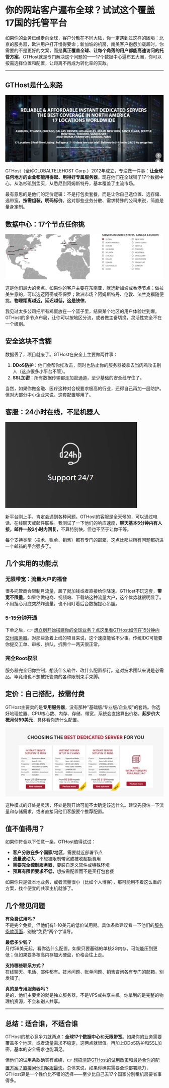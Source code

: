# 你的网站客户遍布全球？试试这个覆盖17国的托管平台

如果你的业务已经走向全球，客户分散在不同大陆，你一定遇到过这样的困境：北京的服务器，欧洲用户打开慢得要命；新加坡的机房，南美客户抱怨加载超时。你需要的不是更好的文案，而是**真正覆盖全球、让每个角落的用户都能高速访问的托管方案**。GTHost就是专门解决这个问题的——17个数据中心遍布五大洲，你可以按需选择位置和配置，让距离不再成为转化率的天敌。

---

## GTHost是什么来路

![GTHost全球数据中心分布图](image/656514935151960.webp)

GTHost（全称GLOBALTELEHOST Corp.）2012年成立，专注做一件事：**让全球任何地方的企业都能用得起、用得好专属服务器**。现在他们在全球铺了17个数据中心，从洛杉矶到孟买，从悉尼到阿姆斯特丹，基本覆盖了主流市场。

最有意思的是他们的定价逻辑：不是打包卖套餐，而是让你自己选位置、选存储、选带宽，**按需组装，明码标价**。这对那些业务分散、需求特殊的公司来说，简直是量身定制。

## 数据中心：17个节点任你挑

![GTHost数据中心位置分布](image/78574579033411.webp)

这是他们最大的卖点。如果你的客户主要在东南亚，就选新加坡或香港节点；做拉美生意的，可以选迈阿密或圣保罗；欧洲市场？阿姆斯特丹、伦敦、法兰克福随便挑。**物理距离越近，延迟越低，这是铁律**。

我见过太多公司把所有鸡蛋放在一个篮子里，结果某个地区的用户体验烂到爆。GTHost的多节点布局，让你可以按地区分流，或者做主备切换，灵活性完全不在一个级别。

## 安全这块不含糊

数据丢了，项目就废了。GTHost在安全上主要做两件事：

1. **DDoS防护**：他们会帮你扛攻击，同时也防止你的服务器被拿去当肉鸡攻击别人（这点很多小平台不管）。
2. **SSL加密**：所有数据传输都走加密通道，至少基础的安全线守住了。

当然，如果你做金融、医疗这种对合规要求极高的行业，还得自己再加一层防护。但对大部分中小企业来说，这套配置够用了。

## 客服：24小时在线，不是机器人

![GTHost客服支持界面](image/671609568924238.webp)

新平台刚上手，肯定会遇到各种问题。GTHost的客服是全天候的，可以通过电话、在线聊天或邮件联系。我测试了一下他们的响应速度，**聊天基本5分钟内有人接，邮件一般2小时内回复**，不算特别快，但也不至于让你干等。

每个支持类型（技术、账单、销售）都有专门的邮箱，这点比那些所有问题都扔进一个邮箱的平台强多了。

## 几个实用的功能点

### 无限带宽：流量大户的福音

很多托管商会限制月流量，超了就加钱或者直接给你降速。GTHost不玩这套，**带宽不限量**。如果你做电商、视频站、下载站这种流量大户，这个优势就很明显了。不用担心月底突然炸流量，也不用盯着后台数据提心吊胆。

### 5-15分钟开通

下单之后，👉 [想立刻开始搭建你的全球业务？点这里看GTHost如何在15分钟内交付服务器](https://cp.gthost.com/en/join/72c7e6b2fc118929f9ede2978f008806)。对那些急着上线的项目来说，这个速度能省不少事。传统IDC可能要你提交工单、审核、排队，折腾个一两天很正常。

### 完全Root权限

服务器完全归你控制，想装什么软件、改什么配置都行。这对技术团队来说是必需品，毕竟谁也不想被托管商的各种限制束手束脚。

## 定价：自己搭配，按需付费

GTHost主要卖的是**专用服务器**，没有那种"基础版/专业版/企业版"的套路。你选好地理位置、CPU核心数、内存、存储、带宽，系统会直接算出价格。**起步价大概月付59美元**，具体看你选什么配置。

![GTHost定价配置界面](image/728550932235.webp)

这种模式的好处是灵活，坏处是刚开始可能不太确定该选什么。建议先预估一下流量和存储需求，或者直接问他们客服要个推荐配置。

## 值不值得用？

如果你符合以下任意一条，GTHost值得试试：

- **客户分散在多个国家/地区**，需要就近部署节点
- **流量波动大**，不想被限制带宽或被收超额费用
- **需要完全控制服务器**，要装自定义软件或特殊环境
- **预算有限但要求不低**，想按需配置而不是买打包套餐

如果你只是做本地业务，或者流量很小（比如个人博客），那可能用不着这么重的方案，找个便宜的共享主机就够了。

## 几个常见问题

**有免费试用吗？**  
不是完全免费，但他们有1-10美元的低价试用期。具体条款建议看一下他们的[服务条款页面](https://cp.gthost.com/en/page/terms)，别被"免费"两个字误导。

**最低多少钱？**  
月付59美元起，看你选什么配置。如果只要基础的单核2G内存，可能能压到更低；但如果要多核高内存加大硬盘，价格会往上走。

**支持哪些联系方式？**  
在线聊天、电话、邮件都有。技术问题、账单问题、销售咨询各有专门的邮箱，别发错了。

**真的是专用服务器吗？**  
是的，他们主要卖的就是独立服务器，不是VPS或共享主机。你拿到的是完整的物理机资源，不会和别人共享。

---

## 总结：适合谁，不适合谁

GTHost的核心竞争力就两点：**全球17个数据中心**和**无限带宽**。如果你的业务需要覆盖多个地区，或者流量需求不稳定，这两点就很值。再加上DDoS防护和SSL加密，基本的安全需求也能满足。

但他们的试用条款确实有点绕，👉 [想搞清楚GTHost的试用政策和最适合你的配置方案？直接问他们客服最快](https://cp.gthost.com/en/join/72c7e6b2fc118929f9ede2978f008806)。总体来说，如果你确实需要全球部署能力，GTHost算是一个性价比不错的选择——至少比自己去17个国家分别租机房要省事得多。
